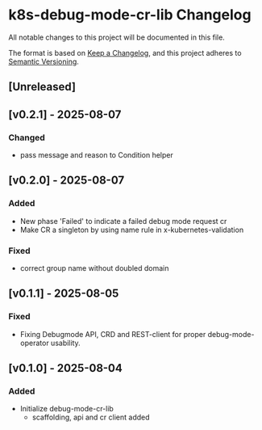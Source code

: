# k8s-debug-mode-cr-lib Changelog
All notable changes to this project will be documented in this file.

The format is based on [Keep a Changelog](https://keepachangelog.com/en/1.0.0/),
and this project adheres to [Semantic Versioning](https://semver.org/spec/v2.0.0.html).

## [Unreleased]

## [v0.2.1] - 2025-08-07
### Changed
- pass message and reason to Condition helper

## [v0.2.0] - 2025-08-07
### Added
- New phase 'Failed' to indicate a failed debug mode request cr
- Make CR a singleton by using name rule in x-kubernetes-validation
### Fixed
- correct group name without doubled domain

## [v0.1.1] - 2025-08-05
### Fixed
- Fixing Debugmode API, CRD and REST-client for proper debug-mode-operator usability.

## [v0.1.0] - 2025-08-04
### Added
- Initialize debug-mode-cr-lib
  - scaffolding, api and cr client added